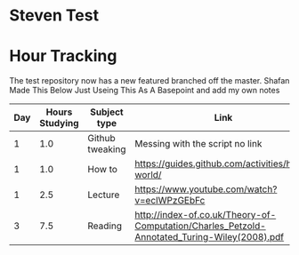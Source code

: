 # Steven Test
# Hour Tracking
The test repository now has a new featured branched off the master.
Shafan Made This Below Just Useing This As A Basepoint and add my own notes

Day | Hours Studying | Subject type | Link |My Notes |
------------ | ------------- | ------------- | ------------- | ---------------
1 | 1.0 | Github tweaking | Messing with the script no link | Cool stuff
1 | 1.0 | How to | https://guides.github.com/activities/hello-world/ | What is GitHub?
1 | 2.5 | Lecture | https://www.youtube.com/watch?v=ecIWPzGEbFc | Unique Video
3 | 7.5 | Reading | http://index-of.co.uk/Theory-of-Computation/Charles_Petzold-Annotated_Turing-Wiley(2008).pdf |  Long pdf lol
